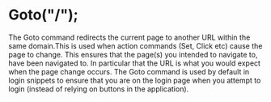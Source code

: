 # Goto("/");



The Goto command redirects the current page to another URL within the same domain.This is used when
action commands (Set, Click etc) cause the page to change. This ensures that the page(s) you intended to
navigate to, have been navigated to. In particular that the URL is what you would expect when the page change occurs.
The Goto  command is used by default in login snippets to ensure that you are on the login page when you
attempt to login (instead of relying on buttons in the application).